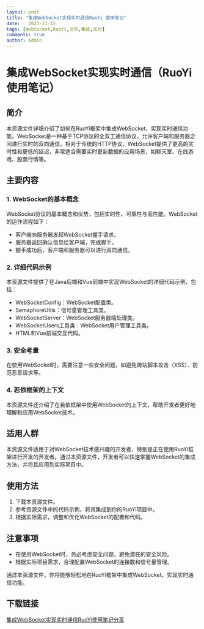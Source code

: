 ```yaml
---
layout: post
title: "集成WebSocket实现实时通信RuoYi 使用笔记"
date:   2023-11-15
tags: [WebSocket,RuoYi,文件,集成,实时]
comments: true
author: admin
---
```

# 集成WebSocket实现实时通信（RuoYi 使用笔记）

## 简介

本资源文件详细介绍了如何在RuoYi框架中集成WebSocket，实现实时通信功能。WebSocket是一种基于TCP协议的全双工通信协议，允许客户端和服务器之间进行实时的双向通信。相对于传统的HTTP协议，WebSocket提供了更高的实时性和更低的延迟，非常适合需要实时更新数据的应用场景，如聊天室、在线游戏、股票行情等。

## 主要内容

### 1. WebSocket的基本概念

WebSocket协议的基本概念和优势，包括实时性、可靠性与高性能。WebSocket的运作流程如下：
- 客户端向服务器发起WebSocket握手请求。
- 服务器返回确认信息给客户端，完成握手。
- 握手成功后，客户端和服务器可以进行双向通信。

### 2. 详细代码示例

本资源文件提供了在Java后端和Vue前端中实现WebSocket的详细代码示例，包括：
- WebSocketConfig：WebSocket配置类。
- SemaphoreUtils：信号量管理工具类。
- WebSocketServer：WebSocket服务器端处理类。
- WebSocketUsers工具类：WebSocket用户管理工具类。
- HTML和Vue前端交互代码。

### 3. 安全考量

在使用WebSocket时，需要注意一些安全问题，如避免跨站脚本攻击（XSS）、防范恶意请求等。

### 4. 若依框架的上下文

本资源文件还介绍了在若依框架中使用WebSocket的上下文，帮助开发者更好地理解和应用WebSocket技术。

## 适用人群

本资源文件适用于对WebSocket技术感兴趣的开发者，特别是正在使用RuoYi框架进行开发的开发者。通过本资源文件，开发者可以快速掌握WebSocket的集成方法，并将其应用到实际项目中。

## 使用方法

1. 下载本资源文件。
2. 参考资源文件中的代码示例，将其集成到你的RuoYi项目中。
3. 根据实际需求，调整和优化WebSocket的配置和代码。

## 注意事项

- 在使用WebSocket时，务必考虑安全问题，避免潜在的安全风险。
- 根据实际项目需求，合理配置WebSocket的连接数和信号量管理。

通过本资源文件，你将能够轻松地在RuoYi框架中集成WebSocket，实现实时通信功能。

## 下载链接

[集成WebSocket实现实时通信RuoYi使用笔记分享](https://pan.quark.cn/s/5e6b4848cf89)